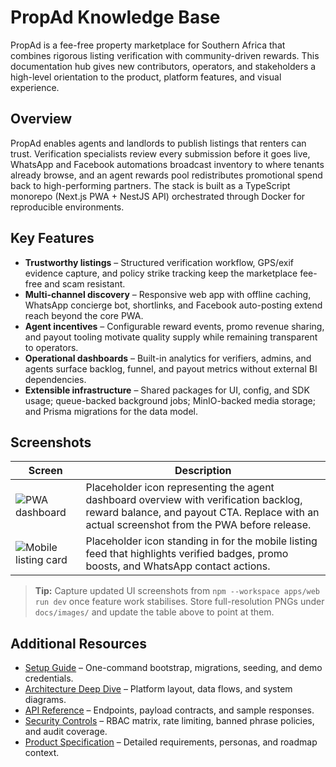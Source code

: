 # PropAd Knowledge Base

PropAd is a fee-free property marketplace for Southern Africa that combines rigorous listing verification with community-driven rewards. This documentation hub gives new contributors, operators, and stakeholders a high-level orientation to the product, platform features, and visual experience.

## Overview

PropAd enables agents and landlords to publish listings that renters can trust. Verification specialists review every submission before it goes live, WhatsApp and Facebook automations broadcast inventory to where tenants already browse, and an agent rewards pool redistributes promotional spend back to high-performing partners. The stack is built as a TypeScript monorepo (Next.js PWA + NestJS API) orchestrated through Docker for reproducible environments.

## Key Features

- **Trustworthy listings** – Structured verification workflow, GPS/exif evidence capture, and policy strike tracking keep the marketplace fee-free and scam resistant.
- **Multi-channel discovery** – Responsive web app with offline caching, WhatsApp concierge bot, shortlinks, and Facebook auto-posting extend reach beyond the core PWA.
- **Agent incentives** – Configurable reward events, promo revenue sharing, and payout tooling motivate quality supply while remaining transparent to operators.
- **Operational dashboards** – Built-in analytics for verifiers, admins, and agents surface backlog, funnel, and payout metrics without external BI dependencies.
- **Extensible infrastructure** – Shared packages for UI, config, and SDK usage; queue-backed background jobs; MinIO-backed media storage; and Prisma migrations for the data model.

## Screenshots

| Screen | Description |
| --- | --- |
| ![PWA dashboard](../apps/web/public/icons/icon-512x512.png) | Placeholder icon representing the agent dashboard overview with verification backlog, reward balance, and payout CTA. Replace with an actual screenshot from the PWA before release. |
| ![Mobile listing card](../apps/web/public/icons/icon-192x192.png) | Placeholder icon standing in for the mobile listing feed that highlights verified badges, promo boosts, and WhatsApp contact actions. |

> **Tip:** Capture updated UI screenshots from `npm --workspace apps/web run dev` once feature work stabilises. Store full-resolution PNGs under `docs/images/` and update the table above to point at them.

## Additional Resources

- [Setup Guide](./SETUP.md) – One-command bootstrap, migrations, seeding, and demo credentials.
- [Architecture Deep Dive](./ARCHITECTURE.md) – Platform layout, data flows, and system diagrams.
- [API Reference](./API.md) – Endpoints, payload contracts, and sample responses.
- [Security Controls](./SECURITY.md) – RBAC matrix, rate limiting, banned phrase policies, and audit coverage.
- [Product Specification](./PRODUCT_SPEC.md) – Detailed requirements, personas, and roadmap context.
